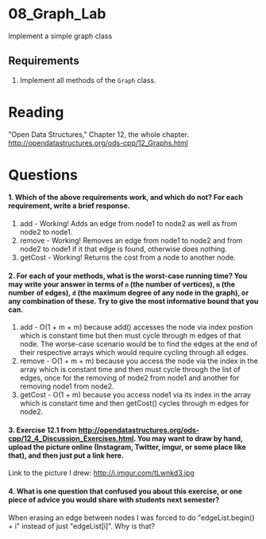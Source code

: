 08_Graph_Lab
============

Implement a simple graph class

Requirements
------------

1. Implement all methods of the `Graph` class.

Reading
=======
"Open Data Structures," Chapter 12, the whole chapter. http://opendatastructures.org/ods-cpp/12_Graphs.html

Questions
=========

#### 1. Which of the above requirements work, and which do not? For each requirement, write a brief response.

1. add - Working! Adds an edge from node1 to node2 as well as from node2 to node1.
2. remove - Working! Removes an edge from node1 to node2 and from node2 to node1 if it that edge is found, otherwise does nothing.
3. getCost - Working! Returns the cost from a node to another node.

#### 2. For each of your methods, what is the worst-case running time? You may write your answer in terms of `n` (the number of vertices), `m` (the number of edges), `d` (the maximum degree of any node in the graph), or any combination of these. Try to give the most informative bound that you can.

1. add - O(1 + m + m) because add() accesses the node via index postion which is constant time but then must cycle through m edges of that node. The worse-case scenario would be to find the edges at the end of their respective arrays which would require cycling through all edges.
2. remove - O(1 + m + m) because you access the node via the index in the array which is constant time and then must cycle through the list of edges, once for the removing of node2 from node1 and another for removing node1 from node2.
3. getCost - O(1 + m) because you access node1 via its index in the array which is constant time and then getCost() cycles through m edges for node2.



#### 3. Exercise 12.1 from http://opendatastructures.org/ods-cpp/12_4_Discussion_Exercises.html. You may want to draw by hand, upload the picture online (Instagram, Twitter, imgur, or some place like that), and then just put a link here.

Link to the picture I drew: http://i.imgur.com/tLwnkd3.jpg

#### 4. What is one question that confused you about this exercise, or one piece of advice you would share with students next semester?

When erasing an edge between nodes I was forced to do "edgeList.begin() + i" instead of just "edgeList[i]". Why is that?
